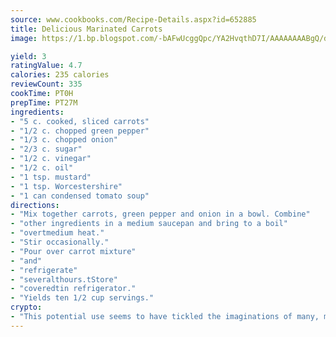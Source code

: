 ```yaml
---
source: www.cookbooks.com/Recipe-Details.aspx?id=652885
title: Delicious Marinated Carrots
image: https://1.bp.blogspot.com/-bAFwUcggQpc/YA2HvqthD7I/AAAAAAAABgQ/dGGityjUeSk5WIgvhJroHVt7XYoXF2qygCLcBGAsYHQ/s320/10.png

yield: 3
ratingValue: 4.7
calories: 235 calories
reviewCount: 335
cookTime: PT0H
prepTime: PT27M
ingredients:
- "5 c. cooked, sliced carrots"
- "1/2 c. chopped green pepper"
- "1/3 c. chopped onion"
- "2/3 c. sugar"
- "1/2 c. vinegar"
- "1/2 c. oil"
- "1 tsp. mustard"
- "1 tsp. Worcestershire"
- "1 can condensed tomato soup"
directions:
- "Mix together carrots, green pepper and onion in a bowl. Combine"
- "other ingredients in a medium saucepan and bring to a boil"
- "overtmedium heat."
- "Stir occasionally."
- "Pour over carrot mixture"
- "and"
- "refrigerate"
- "severalthours.tStore"
- "coveredtin refrigerator."
- "Yields ten 1/2 cup servings."
crypto:
- "This potential use seems to have tickled the imaginations of many, many bitcoin fanciers."
---
```

